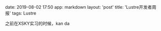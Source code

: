 date: 2019-08-02 17:50
app: markdown
layout: 'post'
title: 'Lustre开发者周报'
tags: Lustre

之前在XSKY实习的时候，kan da